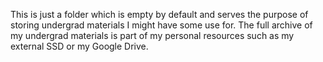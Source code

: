 This is just a folder which is empty by default and serves the purpose of storing undergrad materials I might have some use for. The full archive of my undergrad materials is part of my personal resources such as my external SSD or my Google Drive.
